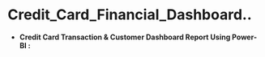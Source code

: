 # **Credit_Card_Financial_Dashboard..**

- **Credit Card Transaction & Customer Dashboard Report Using Power-BI :**

